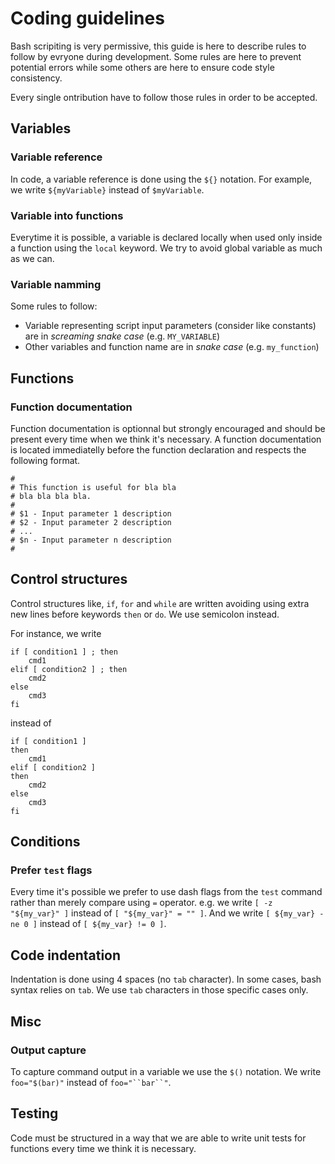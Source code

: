 # Coding guidelines

Bash scripiting is very permissive, this guide is here to describe rules to follow by evryone
during development. Some rules are here to prevent potential errors while some others are here
to ensure code style consistency.

Every single ontribution have to follow those rules in order to be accepted.

## Variables

### Variable reference

In code, a variable reference is done using the `${}` notation. For example, we write `${myVariable}` instead of `$myVariable`.

### Variable into functions

Everytime it is possible, a variable is declared locally when used only inside a function using the `local` keyword. We try to avoid global variable as much as we can.

### Variable namming

Some rules to follow:

- Variable representing script input parameters (consider like constants) are in *screaming snake case* (e.g. `MY_VARIABLE`)
- Other variables and function name are in *snake case* (e.g. `my_function`)

## Functions

### Function documentation

Function documentation is optionnal but strongly encouraged and should be present every time when we
think it's necessary. A function documentation is located immediatelly before the function declaration
and respects the following format.

```
#
# This function is useful for bla bla
# bla bla bla bla.
#
# $1 - Input parameter 1 description
# $2 - Input parameter 2 description
# ...
# $n - Input parameter n description
#
```

## Control structures

Control structures like, `if`, `for` and `while` are written avoiding using extra new lines before
keywords `then` or `do`. We use semicolon instead.

For instance, we write

```
if [ condition1 ] ; then
    cmd1
elif [ condition2 ] ; then
    cmd2
else
    cmd3
fi
```

instead of

```
if [ condition1 ]
then
    cmd1
elif [ condition2 ]
then
    cmd2
else
    cmd3
fi
```

## Conditions

### Prefer `test` flags

Every time it's possible we prefer to use dash flags from the `test` command rather than merely compare using `=` operator. e.g. we write `[ -z "${my_var}" ]` instead of `[ "${my_var}" = "" ]`. And we write
`[ ${my_var} -ne 0 ]` instead of `[ ${my_var} != 0 ]`.

## Code indentation

Indentation is done using 4 spaces (no `tab` character). In some cases, bash syntax relies on `tab`.
We use `tab` characters in those specific cases only.

## Misc

### Output capture

To capture command output in a variable we use the `$()` notation. We write `foo="$(bar)"` instead of `foo="``bar``"`.

## Testing

Code must be structured in a way that we are able to write unit tests for functions every time we
think it is necessary.
